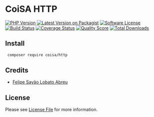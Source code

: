 # CoiSA HTTP

[![PHP Version][ico-php]][link-packagist]
[![Latest Version on Packagist][ico-version]][link-packagist]
[![Software License][ico-license]](LICENSE)
[![Build Status][ico-build]][link-build]
[![Coverage Status][ico-scrutinizer]][link-scrutinizer]
[![Quality Score][ico-code-quality]][link-code-quality]
[![Total Downloads][ico-downloads]][link-downloads]

## Install

```sh
 composer require coisa/http
```

## Credits

- [Felipe Sayão Lobato Abreu][link-author]

## License

Please see [License File](LICENSE.md) for more information.

[ico-version]: https://img.shields.io/packagist/v/coisa/http.svg?style=flat-square
[ico-php]: https://img.shields.io/packagist/php-v/coisa/http.svg?style=flat-square
[ico-license]: https://img.shields.io/github/license/coisa/http.svg?style=flat-square
[ico-build]: https://img.shields.io/scrutinizer/build/g/coisa/http/master.svg?style=flat-square
[ico-scrutinizer]: https://img.shields.io/scrutinizer/coverage/g/coisa/http.svg?style=flat-square
[ico-code-quality]: https://img.shields.io/scrutinizer/g/coisa/http.svg?style=flat-square
[ico-downloads]: https://img.shields.io/packagist/dt/coisa/http.svg?style=flat-square

[link-packagist]: https://packagist.org/packages/coisa/http
[link-build]: https://scrutinizer-ci.com/g/coisa/http
[link-scrutinizer]: https://scrutinizer-ci.com/g/coisa/http/code-structure
[link-code-quality]: https://scrutinizer-ci.com/g/coisa/http
[link-downloads]: https://packagist.org/packages/coisa/http
[link-author]: https://github.com/coisa
